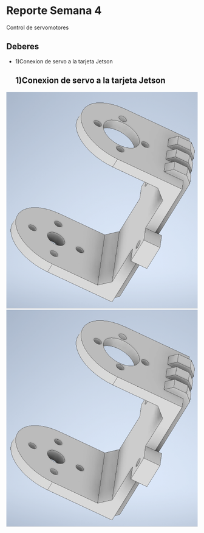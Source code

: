 
# Reporte Semana 4
Control de servomotores

## Deberes
- 1)Conexion de servo a la tarjeta Jetson


  ## 1)Conexion de servo a la tarjeta Jetson

![UnionCuerpoV2](/Bitácora/Imágenes/UnionCuerpoV2.png)
![UnionCuerpoV2](/Bitácora/Imágenes/UnionCuerpoV2.png)


  






    

    


